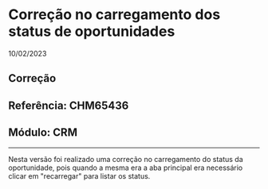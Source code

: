 # Correção no carregamento dos status de oportunidades
10/02/2023
## Correção
## Referência: CHM65436
## Módulo: CRM
***

Nesta versão foi realizado uma correção no carregamento do status da oportunidade, pois quando a mesma era a aba principal era necessário clicar em "recarregar" para listar os status.